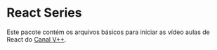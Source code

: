 # React Series
Este pacote contém os arquivos básicos para iniciar as vídeo aulas
de React do [Canal V++](https://youtube.com/user/VPlusPlus).

